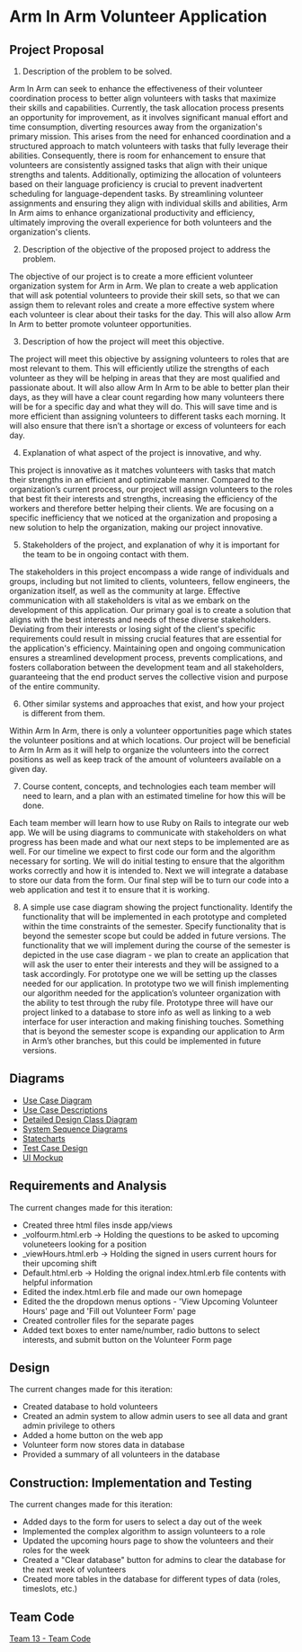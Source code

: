 # Arm In Arm Volunteer Application

## Project Proposal

1. Description of the problem to be solved.

Arm In Arm can seek to enhance the effectiveness of their volunteer coordination process to better align volunteers with tasks that maximize their skills and capabilities. Currently, the task allocation process presents an opportunity for improvement, as it involves significant manual effort and time consumption, diverting resources away from the organization's primary mission. This arises from the need for enhanced coordination and a structured approach to match volunteers with tasks that fully leverage their abilities. Consequently, there is room for enhancement to ensure that volunteers are consistently assigned tasks that align with their unique strengths and talents. Additionally, optimizing the allocation of volunteers based on their language proficiency is crucial to prevent inadvertent scheduling for language-dependent tasks. By streamlining volunteer assignments and ensuring they align with individual skills and abilities, Arm In Arm aims to enhance organizational productivity and efficiency, ultimately improving the overall experience for both volunteers and the organization's clients.

 2. Description of the objective of the proposed project to address the problem. 

The objective of our project is to create a more efficient volunteer organization system for Arm in Arm. We plan to create a web application that will ask potential volunteers to provide their skill sets, so that we can assign them to relevant roles and create a more effective system where each volunteer is clear about their tasks for the day. This will also allow Arm In Arm to better promote volunteer opportunities. 

3. Description of how the project will meet this objective. 

The project will meet this objective by assigning volunteers to roles that are most relevant to them. This will efficiently utilize the strengths of each volunteer as they will be helping in areas that they are most qualified and passionate about. It will also allow Arm In Arm to be able to better plan their days, as they will have a clear count regarding how many volunteers there will be for a specific day and what they will do. This will save time and is more efficient than assigning volunteers to different tasks each morning. It will also ensure that there isn’t a shortage or excess of volunteers for each day. 

4. Explanation of what aspect of the project is innovative, and why. 

This project is innovative as it matches volunteers with tasks that match their strengths in an efficient and optimizable manner. Compared to the organization’s current process, our project will assign volunteers to the roles that best fit their interests and strengths, increasing the efficiency of the workers and therefore better helping their clients. We are focusing on a specific inefficiency that we noticed at the organization and proposing a new solution to help the organization, making our project innovative.

5. Stakeholders of the project, and explanation of why it is important for the team to be in ongoing contact with them. 

The stakeholders in this project encompass a wide range of individuals and groups, including but not limited to clients, volunteers, fellow engineers, the organization itself, as well as the community at large. Effective communication with all stakeholders is vital as we embark on the development of this application. Our primary goal is to create a solution that aligns with the best interests and needs of these diverse stakeholders. Deviating from their interests or losing sight of the client's specific requirements could result in missing crucial features that are essential for the application's efficiency. Maintaining open and ongoing communication ensures a streamlined development process, prevents complications, and fosters collaboration between the development team and all stakeholders, guaranteeing that the end product serves the collective vision and purpose of the entire community.

6. Other similar systems and approaches that exist, and how your project is different from them. 

Within Arm In Arm, there is only a volunteer opportunities page which states the volunteer positions and at which locations. Our project will be beneficial to Arm In Arm as it will help to organize the volunteers into the correct positions as well as keep track of the amount of volunteers available on a given day. 

7. Course content, concepts, and technologies each team member will need to learn, and a plan with an estimated timeline for how this will be done. 

Each team member will learn how to use Ruby on Rails to integrate our web app. We will be using diagrams to communicate with stakeholders on what progress has been made and what our next steps to be implemented are as well. For our timeline we expect to first code our form and the algorithm necessary for sorting. We will do initial testing to ensure that the algorithm works correctly and how it is intended to. Next we will integrate a database to store our data from the form. Our final step will be to turn our code into a web application and test it to ensure that it is working.

8. A simple use case diagram showing the project functionality. Identify the functionality that will be implemented in each prototype and completed within the time constraints of the semester. Specify functionality that is beyond the semester scope but could be added in future versions.
The functionality that we will implement during the course of the semester is depicted in the use case diagram - we plan to create an application that will ask the user to enter their interests and they will be assigned to a task accordingly. For prototype one we will be setting up the classes needed for our application. In prototype two we will finish implementing our algorithm needed for the application’s volunteer organization with the ability to test through the ruby file. Prototype three will have our project linked to a database to store info as well as linking to a web interface for user interaction and making finishing touches.  Something that is beyond the semester scope is expanding our application to Arm in Arm’s other branches, but this could be implemented in future versions.

## Diagrams  
* [Use Case Diagram](https://github.com/TCNJ-SE/ArmInArm-F23/blob/collab13-prototype3/docs/Team13-use-case.md)
* [Use Case Descriptions](https://github.com/TCNJ-SE/ArmInArm-F23/blob/collab13-prototype3/docs/Team13-use-case-description.md)
* [Detailed Design Class Diagram](https://github.com/TCNJ-SE/ArmInArm-F23/blob/collab13-prototype3/docs/Team13-class-diagram.md)
* [System Sequence Diagrams](https://github.com/TCNJ-SE/ArmInArm-F23/blob/collab13-prototype3/docs/Team13-system-sequence-diagram.md)
* [Statecharts](https://github.com/TCNJ-SE/ArmInArm-F23/blob/collab13-prototype3/docs/Team13-state-charts.md)
* [Test Case Design](https://github.com/TCNJ-SE/ArmInArm-F23/blob/collab13-prototype3/docs/Team13-test-case-design.md)
* [UI Mockup](https://github.com/TCNJ-SE/ArmInArm-F23/blob/collab13-prototype3/docs/Team13-ui-mockup.md)


## Requirements and Analysis
The current changes made for this iteration:
 - Created three html files insde app/views
  - _volfourm.html.erb -> Holding the questions to be asked to upcoming voluneteers looking for a position
  - _viewHours.html.erb -> Holding the signed in users current hours for their upcoming shift
  - Default.html.erb -> Holding the orignal index.html.erb file contents with helpful information
 - Edited the index.html.erb file and made our own homepage
 - Edited the the dropdown menus options - 'View Upcoming Volunteer Hours' page and 'Fill out Volunteer Form' page
 - Created controller files for the separate pages
 - Added text boxes to enter name/number, radio buttons to select interests, and submit button on the Volunteer Form page

## Design
The current changes made for this iteration:
 - Created database to hold volunteers
 - Created an admin system to allow admin users to see all data and grant admin privilege to others
 - Added a home button on the web app
 - Volunteer form now stores data in database
 - Provided a summary of all volunteers in the database

## Construction: Implementation and Testing
The current changes made for this iteration:
- Added days to the form for users to select a day out of the week
- Implemented the complex algorithm to assign volunteers to a role
- Updated the upcoming hours page to show the volunteers and their roles for the week
- Created a "Clear database" button for admins to clear the database for the next week of volunteers
- Created more tables in the database for different types of data (roles, timeslots, etc.)

## Team Code
[Team 13 - Team Code](https://github.com/TCNJ-SE/ArmInArm-F23/blob/a95e1cc5ba7152c65820deddf1798b04d4099144/docs/Team13-TeamCode.md)
